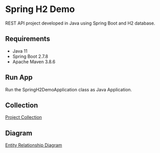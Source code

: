 # Spring H2 Demo

REST API project developed in Java using Spring Boot and H2 database.

## Requirements

- Java 11
- Spring Boot 2.7.8
- Apache Maven 3.8.6

## Run App

Run the SpringH2DemoApplication class as Java Application.

## Collection

[Project Collection](https://github.com/erebelo/spring-h2-demo/tree/develop/collection)

## Diagram

[Entity Relationship Diagram](https://github.com/erebelo/spring-h2-demo/blob/main/diagram/Entity%20Relationship%20Diagram.PNG)
